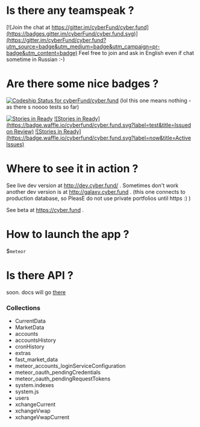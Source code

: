 # Is there any teamspeak ?

[![Join the chat at https://gitter.im/cyberFund/cyber.fund](https://badges.gitter.im/cyberFund/cyber.fund.svg)](https://gitter.im/cyberFund/cyber.fund?utm_source=badge&utm_medium=badge&utm_campaign=pr-badge&utm_content=badge)
Feel free to join and ask in English even if chat sometime in Russian :-)

# Are there some nice badges ?

[ ![Codeship Status for cyberFund/cyber.fund](https://codeship.com/projects/4b05bdd0-c984-0132-cdea-1e9b8d507ee8/status?branch=develop)](https://codeship.com/projects/75248)
(lol this one means nothing - as there s noooo tests so far)

[![Stories in Ready](https://badge.waffle.io/cyberfund/cyber.fund.svg?&title=Backlog)](http://waffle.io/cyberfund/cyber.fund)
[![Stories in Ready](https://badge.waffle.io/cyberfund/cyber.fund.svg?label=test&title=Issued on Review)](http://waffle.io/cyberfund/cyber.fund)
[![Stories in Ready](https://badge.waffle.io/cyberfund/cyber.fund.svg?label=now&title=Active Issues)](http://waffle.io/cyberfund/cyber.fund)

# Where to see it in action ?

See live dev version at http://dev.cyber.fund/ . Sometimes don't work
another dev version is at http://galaxy.cyber.fund .
(this one connects to  production database, so PleasE
  do not use private portfolios until https :) )

See beta at https://cyber.fund .

# How to launch the app ?

$`meteor`

# Is there API ?

soon. docs will go [there](https://market.mashape.com/21xhipster/cyberfund)

### Collections

 - CurrentData
 - MarketData
 - accounts
 - accountsHistory
 - cronHistory
 - extras
 - fast_market_data
 - meteor_accounts_loginServiceConfiguration
 - meteor_oauth_pendingCredentials
 - meteor_oauth_pendingRequestTokens
 - system.indexes
 - system.js
 - users
 - xchangeCurrent
 - xchangeVwap
 - xchangeVwapCurrent
